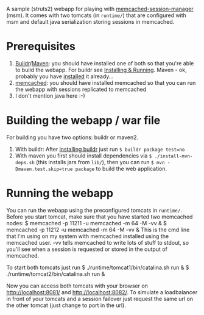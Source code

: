 A sample (struts2) webapp for playing with [memcached-session-manager](http://code.google.com/p/memcached-session-manager/) (msm).
It comes with two tomcats (in `runtime/`) that are configured with msm and default java serialization storing sessions in memcached.

# Prerequisites
1. [Buildr](http://buildr.apache.org)/[Maven](http://maven.apache.org): you should have installed one of both so that you're able to build the webapp. For buildr see [Installing & Running](http://buildr.apache.org/installing.html). Maven - ok, probably you have [installed](http://maven.apache.org/download.html) it already...
2. [memcached](http://memcached.org): you should have installed memcached so that you can run the webapp with sessions replicated to memcached
3. I don't mention java here :-)

# Building the webapp / war file
For building you have two options: buildr or maven2.

1. With buildr: After [installing buildr](http://buildr.apache.org/installing.html) just run
    `$ buildr package test=no`
2. With maven you first should install dependencies via `$ ./install-mvn-deps.sh` (this installs jars from `lib/`), then you can run
    `$ mvn -Dmaven.test.skip=true package`
   to build the web application.

# Running the webapp
You can run the webapp using the preconfigured tomcats in `runtime/`. Before you start tomcat, make sure that you have started two memcached nodes:
    $ memcached -p 11211 -u memcached -m 64 -M -vv &
    $ memcached -p 11212 -u memcached -m 64 -M -vv &
This is the cmd line that I'm using on my system with memcached installed using the memcached user. -vv tells memcached to write lots of stuff to stdout, so you'll see when a session is requested or stored in the output of memcached.

To start both tomcats just run
    $ ./runtime/tomcat1/bin/catalina.sh run &
    $ ./runtime/tomcat2/bin/catalina.sh run &

Now you can access both tomcats with your browser on [http://localhost:8081/](http://localhost:8081/) and [http://localhost:8082/](http://localhost:8082/). To simulate a loadbalancer in front of your tomcats and a session failover just request the same url on the other tomcat (just change to port in the url).
